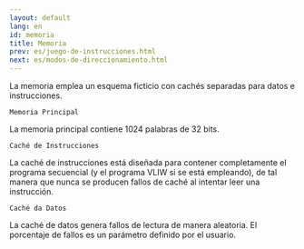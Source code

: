 ```yaml
---
layout: default
lang: en
id: memoria
title: Memoria
prev: es/juego-de-instrucciones.html
next: es/modos-de-direccionamiento.html
---
```


La memoria emplea un esquema ficticio con cachés separadas para datos e instrucciones.


	Memoria Principal

La memoria principal contiene 1024 palabras de 32 bits.


	Caché de Instrucciones

La caché de instrucciones está diseñada para contener completamente el programa secuencial (y el programa VLIW si se está empleando), de tal manera que nunca se producen fallos de caché al intentar leer una instrucción.


	Caché da Datos

La caché de datos genera fallos de lectura de manera aleatoria. El porcentaje de fallos es un parámetro definido por el usuario.
